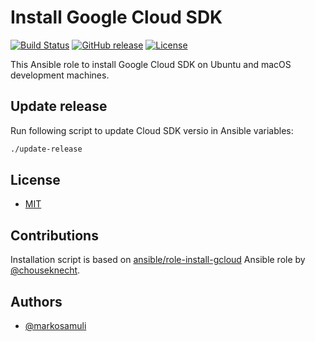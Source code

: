 # Install Google Cloud SDK

[![Build Status](https://travis-ci.org/markosamuli/ansible-gcloud.svg?branch=master)](https://travis-ci.org/markosamuli/ansible-gcloud)
[![GitHub release](https://img.shields.io/github/release/markosamuli/ansible-gcloud.svg)](https://github.com/markosamuli/ansible-gcloud/releases)
[![License](https://img.shields.io/github/license/markosamuli/ansible-gcloud.svg)](https://github.com/markosamuli/ansible-gcloud/blob/master/LICENSE)

This Ansible role to install Google Cloud SDK on Ubuntu and macOS development
machines.

## Update release

Run following script to update Cloud SDK versio in Ansible variables:

```bash
./update-release
```

## License

- [MIT](LICENSE)

## Contributions

Installation script is based on [ansible/role-install-gcloud] Ansible role
by [@chouseknecht].

[ansible/role-install-gcloud]: https://github.com/ansible/role-install-gcloud
[@chouseknecht]: https://github.com/chouseknecht

## Authors

- [@markosamuli](https://github.com/markosamuli)
